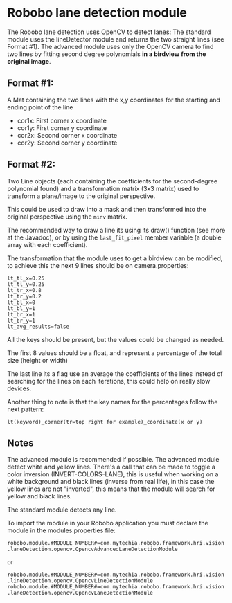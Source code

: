 # Robobo lane detection module

The Robobo lane detection uses OpenCV to detect lanes:
The standard module uses the lineDetector module and returns the two straight lines (see Format #1).
The advanced module uses only the OpenCV camera to find two lines by fitting second degree polynomials **in a birdview from the original image**.

## Format #1:
A Mat containing the two lines with the x,y coordinates for the starting and ending point of the line
- cor1x: First corner x coordinate
- cor1y: First corner y coordinate
- cor2x: Second corner x coordinate
- cor2y: Second corner y coordinate

## Format #2:
Two Line objects (each containing the coefficients for the second-degree polynomial found) and a transformation matrix (3x3 matrix) used to transform a plane/image to the original perspective.

This could be used to draw into a mask and then transformed into the original perspective using the `minv` matrix.


The recommended way to draw a line its using its draw() function (see more at the Javadoc), or by using the `last_fit_pixel` member variable (a double array with each coefficient).

The transformation that the module uses to get a birdview can be modified, to achieve this the next 9 lines should be on camera.properties:

    lt_tl_x=0.25
    lt_tl_y=0.25
    lt_tr_x=0.8
    lt_tr_y=0.2
    lt_bl_x=0
    lt_bl_y=1
    lt_br_x=1
    lt_br_y=1
    lt_avg_results=false

All the keys should be present, but the values could be changed as needed.

The first 8 values should be a float, and represent a percentage of the total size (height or width)

The last line its a flag use an average the coefficients of the lines instead of searching for the lines on each iterations, this could help on really slow devices.

Another thing to note is that the key names for the percentages follow the next pattern:

`lt(keyword)_corner(tr=top right for example)_coordinate(x or y)`


## Notes
The advanced module is recommended if possible.
The advanced module detect white and yellow lines.
There's a call that can be made to toggle a color inversion (INVERT-COLORS-LANE), this is useful when working on a white background and black lines (inverse from real life), in this case the yellow lines are not "inverted", this means that the module will search for yellow and black lines.

The standard module detects any line.

To import the module in your Robobo application you must declare the module in the modules.properties file:

`robobo.module.#MODULE_NUMBER#=com.mytechia.robobo.framework.hri.vision.laneDetection.opencv.OpencvAdvancedLaneDetectionModule`

or

`robobo.module.#MODULE_NUMBER#=com.mytechia.robobo.framework.hri.vision.lineDetection.opencv.OpencvLineDetectionModule`
`robobo.module.#MODULE_NUMBER#=com.mytechia.robobo.framework.hri.vision.laneDetection.opencv.OpencvLaneDetectionModule`
